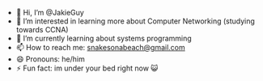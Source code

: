 - 👋 Hi, I’m @JakieGuy
- 👀 I’m interested in learning more about Computer Networking (studying towards CCNA)
- 🌱 I’m currently learning about systems programming
- 📫 How to reach me: snakesonabeach@gmail.com
- 😄 Pronouns: he/him
- ⚡ Fun fact: im under your bed right now :smiley_cat:

<!---
JakieGuy/JakieGuy is a ✨ special ✨ repository because its `README.md` (this file) appears on your GitHub profile.
You can click the Preview link to take a look at your changes.
--->
